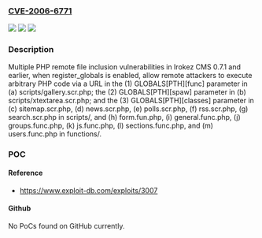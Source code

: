 ### [CVE-2006-6771](https://cve.mitre.org/cgi-bin/cvename.cgi?name=CVE-2006-6771)
![](https://img.shields.io/static/v1?label=Product&message=n%2Fa&color=blue)
![](https://img.shields.io/static/v1?label=Version&message=n%2Fa&color=blue)
![](https://img.shields.io/static/v1?label=Vulnerability&message=n%2Fa&color=brighgreen)

### Description

Multiple PHP remote file inclusion vulnerabilities in Irokez CMS 0.7.1 and earlier, when register_globals is enabled, allow remote attackers to execute arbitrary PHP code via a URL in the (1) GLOBALS[PTH][func] parameter in (a) scripts/gallery.scr.php; the (2) GLOBALS[PTH][spaw] parameter in (b) scripts/xtextarea.scr.php; and the (3) GLOBALS[PTH][classes] parameter in (c) sitemap.scr.php, (d) news.scr.php, (e) polls.scr.php, (f) rss.scr.php, (g) search.scr.php in scripts/, and (h) form.fun.php, (i) general.func.php, (j) groups.func.php, (k) js.func.php, (l) sections.func.php, and (m) users.func.php in functions/.

### POC

#### Reference
- https://www.exploit-db.com/exploits/3007

#### Github
No PoCs found on GitHub currently.

